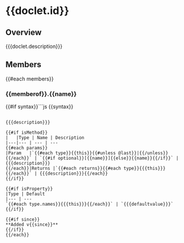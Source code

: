 # {{doclet.id}}

## Overview

{{{doclet.description}}}

## Members

{{#each members}}
### <a id="{{id}}">{{memberof}}.{{name}}</a>

{{#if syntax}}```js
{{syntax}}
```{{/if}}

{{{description}}}

{{#if isMethod}}
|   |Type | Name | Description
|---|--- | --- | ---
{{#each params}}
|Param   |`{{#each type}}{{this}}{{#unless @last}}|{{/unless}}{{/each}}` | `{{#if optional}}[{{name}}]{{else}}{{name}}{{/if}}` | {{{description}}}
{{/each}}|Returns |`{{#each returns}}{{#each type}}{{{this}}}{{/each}}` | {{{description}}}{{/each}}
{{/if}}

{{#if isProperty}}
|Type | Default
|--- | ---
`{{#each type.names}}{{{this}}}{{/each}}` | `{{{defaultvalue}}}`
{{/if}}

{{#if since}}
**Added v{{since}}**
{{/if}}
{{/each}}